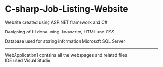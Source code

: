 # C-sharp-Job-Listing-Website

Website created using ASP.NET framework and C#

Designing of UI done using Javascript, HTML and CSS

Database used for storing information Microsoft SQL Server

**************
WebApplication1 contains all the webspages and related files
\
IDE used Visual Studio
